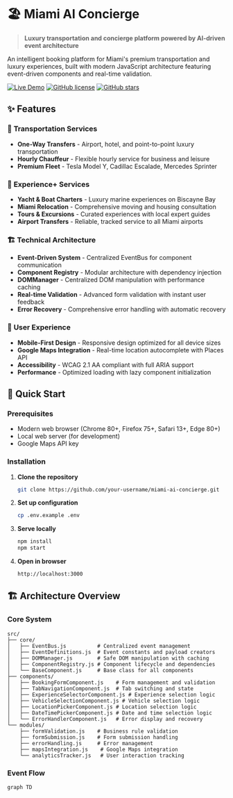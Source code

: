 # 🏖️ Miami AI Concierge

> **Luxury transportation and concierge platform powered by AI-driven event architecture**

An intelligent booking platform for Miami's premium transportation and luxury experiences, built with modern JavaScript architecture featuring event-driven components and real-time validation.

[![Live Demo](https://img.shields.io/badge/Demo-Live-brightgreen)](https://your-username.github.io/miami-ai-concierge/)
[![GitHub license](https://img.shields.io/github/license/your-username/miami-ai-concierge)](https://github.com/your-username/miami-ai-concierge/blob/main/LICENSE)
[![GitHub stars](https://img.shields.io/github/stars/your-username/miami-ai-concierge)](https://github.com/your-username/miami-ai-concierge/stargazers)

## ✨ Features

### 🚗 **Transportation Services**
- **One-Way Transfers** - Airport, hotel, and point-to-point luxury transportation
- **Hourly Chauffeur** - Flexible hourly service for business and leisure
- **Premium Fleet** - Tesla Model Y, Cadillac Escalade, Mercedes Sprinter

### 🎯 **Experience+ Services**
- **Yacht & Boat Charters** - Luxury marine experiences on Biscayne Bay
- **Miami Relocation** - Comprehensive moving and housing consultation
- **Tours & Excursions** - Curated experiences with local expert guides
- **Airport Transfers** - Reliable, tracked service to all Miami airports

### 🏗️ **Technical Architecture**
- **Event-Driven System** - Centralized EventBus for component communication
- **Component Registry** - Modular architecture with dependency injection
- **DOMManager** - Centralized DOM manipulation with performance caching
- **Real-time Validation** - Advanced form validation with instant user feedback
- **Error Recovery** - Comprehensive error handling with automatic recovery

### 🎨 **User Experience**
- **Mobile-First Design** - Responsive design optimized for all device sizes
- **Google Maps Integration** - Real-time location autocomplete with Places API
- **Accessibility** - WCAG 2.1 AA compliant with full ARIA support
- **Performance** - Optimized loading with lazy component initialization

## 🚀 Quick Start

### Prerequisites
- Modern web browser (Chrome 80+, Firefox 75+, Safari 13+, Edge 80+)
- Local web server (for development)
- Google Maps API key

### Installation

1. **Clone the repository**
   ```bash
   git clone https://github.com/your-username/miami-ai-concierge.git
   ```

2. **Set up configuration**
   ```bash
   cp .env.example .env
   ```

3. **Serve locally**
   ```bash
   npm install
   npm start
   ```

4. **Open in browser**
   ```
   http://localhost:3000
   ```

## 🏗️ Architecture Overview

### Core System
```
src/
├── core/
│   ├── EventBus.js          # Centralized event management
│   ├── EventDefinitions.js  # Event constants and payload creators
│   ├── DOMManager.js        # Safe DOM manipulation with caching
│   ├── ComponentRegistry.js # Component lifecycle and dependencies
│   └── BaseComponent.js     # Base class for all components
├── components/
│   ├── BookingFormComponent.js    # Form management and validation
│   ├── TabNavigationComponent.js  # Tab switching and state
│   ├── ExperienceSelectorComponent.js # Experience selection logic
│   ├── VehicleSelectionComponent.js # Vehicle selection logic
│   ├── LocationPickerComponent.js # Location selection logic
│   ├── DateTimePickerComponent.js # Date and time selection logic
│   └── ErrorHandlerComponent.js   # Error display and recovery
└── modules/
    ├── formValidation.js    # Business rule validation
    ├── formSubmission.js    # Form submission handling
    ├── errorHandling.js     # Error management
    ├── mapsIntegration.js    # Google Maps integration
    └── analyticsTracker.js   # User interaction tracking
```

### Event Flow
```mermaid
graph TD
```